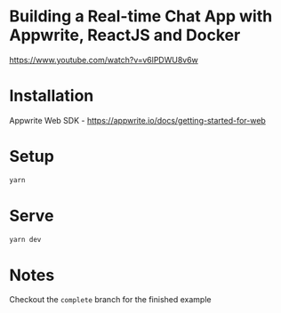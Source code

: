 # Building a Real-time Chat App with Appwrite, ReactJS and Docker

https://www.youtube.com/watch?v=v6lPDWU8v6w

# Installation

Appwrite Web SDK - https://appwrite.io/docs/getting-started-for-web

# Setup

```sh
yarn
```

# Serve

```sh
yarn dev
```

# Notes

Checkout the `complete` branch for the finished example
